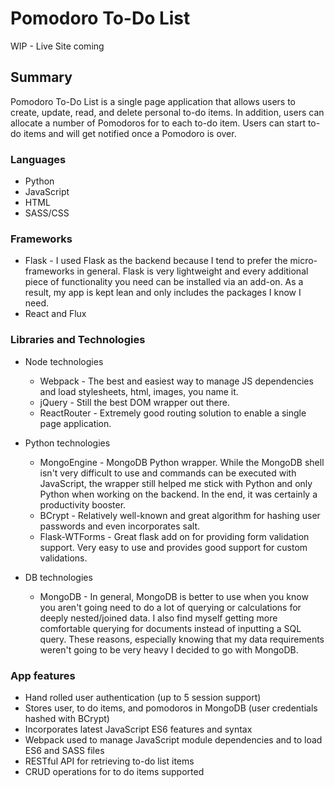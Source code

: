 # Pomodoro To-Do List

WIP - Live Site coming

## Summary

Pomodoro To-Do List is a single page application that allows users to create, update, read, and delete personal to-do items.  In addition, users can allocate a number of Pomodoros for to each to-do item.  Users can start to-do items and will get notified once a Pomodoro is over.

### Languages

* Python
* JavaScript
* HTML
* SASS/CSS

### Frameworks

* Flask - I used Flask as the backend because I tend to prefer the micro-frameworks in general. Flask is very lightweight and every additional piece of functionality you need can be installed via an add-on.  As a result, my app is kept lean and only includes the packages I know I need.
* React and Flux

### Libraries and Technologies

* Node technologies
  + Webpack - The best and easiest way to manage JS dependencies and load stylesheets, html, images, you name it.
  + jQuery - Still the best DOM wrapper out there.
  + ReactRouter - Extremely good routing solution to enable a single page application.

* Python technologies
  + MongoEngine - MongoDB Python wrapper.  While the MongoDB shell isn't very difficult to use and commands can be executed with JavaScript, the wrapper still helped me stick with Python and only Python when working on the backend.  In the end, it was certainly a productivity booster.
  + BCrypt - Relatively well-known and great algorithm for hashing user passwords and even incorporates salt.
  + Flask-WTForms - Great flask add on for providing form validation support.  Very easy to use and provides good support for custom validations.

* DB technologies
  + MongoDB - In general, MongoDB is better to use when you know you aren't going need to do a lot of querying or calculations for deeply nested/joined data.  I also find myself getting more comfortable querying for documents instead of inputting a SQL query.  These reasons, especially knowing that my data requirements weren't going to be very heavy I decided to go with MongoDB. 

### App features
- Hand rolled user authentication (up to 5 session support)
- Stores user, to do items, and pomodoros in MongoDB (user credentials hashed with BCrypt)
- Incorporates latest JavaScript ES6 features and syntax
- Webpack used to manage JavaScript module dependencies and to load ES6 and SASS files
- RESTful API for retrieving to-do list items
- CRUD operations for to do items supported
